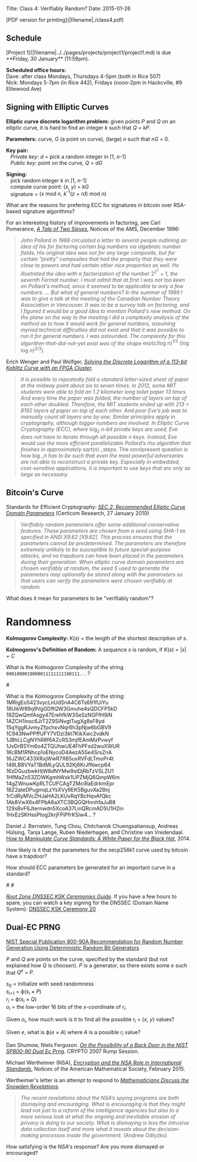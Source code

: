 Title: Class 4: Verifiably Random?
Date: 2015-01-26

   <div class="phighlight">
   [PDF version for printing](|filename|./class4.pdf)
   </div>

## Schedule 

   <div class="todo">
[Project 1](|filename|../../pages/projects/project1/project1.md) is due **Friday, 30 January** (11:59pm).

**Scheduled office hours:**  
Dave: after class Mondays, Thursdays 4-5pm (both in Rice 507)  
Nick: Mondays 5-7pm (in Rice 442), Fridays (noon-2pm in Hackcville, #9 Elliewood Ave)
   </div>


## Signing with Elliptic Curves

**Elliptic curve discrete logarithm problem:** given points <span class="math">_P_</span> and <span class="math">_Q_</span>
  on an elliptic curve, it is hard to find an integer <span class="math">_k_</span> such that <span class="math">_Q_ = _kP_</span>.

**Parameters:** curve, _G_ (a point on curve), (large) _n_ such that <span class="math">_nG_ = 0</span>. 

**Key pair:**  
&nbsp;&nbsp;&nbsp;_Private key_: <span class="math">_d_</span> = pick a random integer in <span class="math">[1, _n_-1]</span>  
&nbsp;&nbsp;&nbsp;_Public key_: point on the curve, <span class="math">_Q_ = _dG_</span>

**Signing:**  
&nbsp;&nbsp;&nbsp;pick random integer <span class="math">_k_</span> in <span class="math">[1, _n_-1]</span>  
&nbsp;&nbsp;&nbsp;compute curve point: <span class="math">(_x_, _y_) = _kG_</span>  
&nbsp;&nbsp;&nbsp;signature = <span class="math">(_x_ mod _n_, _k_<sup>-1</sup>(_z_ + _rd_) mod _n_)</span>

What are the reasons for prefering ECC for signatures in bitcoin over RSA-based signature algorithms?
<div class="gap">

</div>

For an interesting history of improvements in factoring, see Carl
Pomerance, [_A Tale of Two
Sieves_](http://www.ams.org/notices/199612/pomerance.pdf), Notices of
the AMS, December 1996:

> _John Pollard in 1988 circulated a letter to several people outlining an idea of his
> for factoring certain big numbers via algebraic number fields. His
> original idea was not for any large composite, but for certain "pretty"
> composites that had the property that they were close to powers and had
> certain other nice properties as well. He illustrated the idea with a
> factorization of the number_ <span class="math">2<sup>2<sup>7</sup></sup> + 1</span>_, the seventh Fermat number.
> I must admit that at first I was not too keen on Pollard's method, since it seemed to be applicable
> to only a few numbers. ... 
> But what of general numbers? In the summer of 1989 I was to give a talk at the meeting of the
> Canadian Number Theory Association in Vancouver. It was to be a survey talk on factoring,
> and I figured it would be a good idea to mention Pollard's new method. On the plane on the way
> to the meeting I did a complexity analysis of the method as to how it would work for general
> numbers, assuming myriad technical difficulties did not exist and that it was possible to run
> it for general numbers. I was astounded. The complexity for this algorithm-that-did-not-yet exist
> was of the shape_ <span class="math">exp(_c_(log _n_)<sup>1/3</sup> (log log _n_)<sup>2/3</sup>). 

Erich Wenger and Paul Wolfger, [_Solving the Discrete Logarithm of a
113-bit Koblitz Curve with an FPGA
Cluster_](http://eprint.iacr.org/2014/368.pdf). 

> _It is possible to repeatedly fold a standard letter-sized sheet of
> paper at the midway point about six to seven times. In 2012, some MIT
> students were able to fold an 1.2 kilometer long toilet paper 13
> times. And every time the paper was folded, the number of layers on
> top of each other doubled. Therefore, the MIT students ended up with
> 213 = 8192 layers of paper on top of each other.  And poor Eve’s job
> was to manually count all layers one by one.  Similar principles apply
> in cryptography, although bigger numbers are involved.  In Elliptic
> Curve Cryptography (ECC), where_ <span class="math">log<sub>2</sub>
> _n_</span>_-bit private keys are used, Eve does not have to iterate
> through all possible_ <span class="math">_n_</span> _keys. Instead, Eve
> would use the more efficient parallelizable Pollard’s rho algorithm
> that finishes in approximately_ <span class="math">sqrt(_n_)</span>
> _steps. The omnipresent question is how big _<span class="math">_n_</span> _has to be such that even
> the most powerful adversaries are not able to reconstruct a private
> key. Especially in embedded, cost-sensitive applications, it is
> important to use keys that are only as large as necessary._


## Bitcoin's Curve

Standards for Efficient Cryptography: [_SEC 2: Recommended Elliptic
Curve Domain Parameters_](http://www.secg.org/sec2-v2.pdf) (Certicom
Research, 27 January 2010)

> _Verifiably random parameters offer some additional conservative features. These parameters are
> chosen from a seed using SHA-1 as specified in ANSI X9.62 [X9.62]. This process ensures that
> the parameters cannot be predetermined. The parameters are therefore extremely unlikely to
> be susceptible to future special-purpose attacks, and no trapdoors can have been placed in the
> parameters during their generation. When elliptic curve domain parameters are chosen verifiably
> at random, the seed S used to generate the parameters may optionally be stored along with the
> parameters so that users can verify the parameters were chosen verifiably at random._

What does it mean for parameters to be "verifiably random"?
<div class="gap">

</div>

# Randomness

**Kolmogorov Complexity:** <span class="math">_K_(_s_)</span> = the length of the shortest description of <span class="math">_s_</span>.

**Kolmogorov's Definition of Random:** A sequence <span
  class="math">_s_</span> is random, if <span class="math">_K_(_s_) =
  |_s_| + _C_</span> 

What is the Kolmogorov Complexity of the string `0001000010000011111111100111...`?
<div class="gap">
#
</div>

What is the Kolmogorov Complexity of the string: 1MRigEo5423vycLnUdSnA4C6Ts691fUiYu 18UikW89q9VgGDftQW3Gmuhe4sQDCFP5kD 19ZQwQmfAsgy47ErehfkW3SeSzNGFfH9iN 1AZCH1insc6JrT2Z9SiNvgtTugXg8sF8yd 15qYggRJvmyZfpchxvNqr6h3pNjw6bGBV9 1C943NwPPffUFY7VDzi3kt7KikXwc2vdkN 1JBhLLCgNYhR8f6AZcRS3mjfEAmMzPvwyf 1JvDrBSYm6o4ZTQUhwUE4FhPFxd2wuXWUR 1KcBM1RNhcp1oENycoD4AezA5Se4SrsZnA 16JZWC433XRxjWwR7X65uxRVFdLTmoPr4t 149LB8VYaT1BdMLyQUL92Kj6KrJfNwcp64 16zDGuzbwkHjW8dNYMw9stDjRbTzVSLZU1 1HfMaZn53ZDWKgmhWxk1UPZMjQ6QmpW6m 14gZWnuwKpRLTCUFCAgTZMciRaEdrkmEpr 1BZ2ateDPugmqLzYsXVy9EK5BguvXa2Bnj 1rCdRyMVcZHJaHA2LKUvRqYBcHqvAfQkc 1Ak8VwX6x4FPbA6aXTC3BQGQHnnhfaJuB8 129sBvF6Jternwdn5XcoA37LinQRcmAD5U1H2in 1HxEzSKHssPtog2krjFPiPfrKSiw4... ?

<div class="gap">

</div>


Daniel J. Bernstein, Tung Chou, Chitchanok Chuengsatiansup, Andreas
H&uuml;lsing, Tanja Lange, Ruben Niederhagen, and Christine van Vredendaal.
[_How to Manipulate Curve Standards: A White Paper for the Black  Hat_](https://eprint.iacr.org/2014/571.pdf), 2014.


How likely is it that the parameters for the secp256k1 curve used by bitcoin have a trapdoor?
<div class="gap">

</div>

How should ECC parameters be generated for an important curve in a standard?
<div class="gap">  
#
#
</div>

[_Root Zone DNSSEC KSK Ceremonies
Guide_](http://www.root-dnssec.org/wp-content/uploads/2010/02/draft-icann-dnssec-ceremonies-00.txt).
If you have a few hours to spare, you can watch a key signing for the
DNSSEC (Domain Name System): [DNSSEC KSK Ceremony
20](https://www.iana.org/dnssec/ceremonies/20)

## Dual-EC PRNG 

[NIST Special Publication 800-90A Recommendation for Random Number
Generation Using Deterministic Random Bit
Generators](http://csrc.nist.gov/publications/nistpubs/800-90A/SP800-90A.pdf)

<span class="math">_P_</span> and <span class="math">_Q_</span> are points on the curve, specified by the standard (but not
explained how <span class="math">_Q_</span> is choosen).  <span class="math">_P_</span> is a generator, so there exists some
<span class="math">_e_</span> such that <span class="math">_Q_<sup>_e_</sup> = _P_</span>.

<span class="math">_s_<sub>0</sub> = </span> initialize with seed randomness  
<span class="math">_s_<sub>_i_+1</sub> = &phiv;(_s_<sub>_i_</sub> &times; _P_)</span>  
<span class="math">_r_<sub>_i_</sub> = &phiv;(_s_<sub>_i_</sub> &times; _Q_)</span>  
<span class="math">_o_<sub>_i_</sub> =</span> the low-order 16 bits of the <span class="math">_x_</span>-coordinate of <span class="math">_r_<sub>_i_</sub></span>.

Given <span class="math">_o_<sub>i</sub></span>, how much work is it to find all the possible <span class="math">_r_<sub>i</sub> = (_x_, _y_)</span> values?
<div class="gap">

</div>

Given <span class="math">_e_</span>, what is <span class="math">&phiv;(_e_ &times; _A_)</span> where <span class="math">_A_</span> is a possible <span class="math">_r_<sub>_i_</sub></span> value?
<div class="gap">

</div>


Dan Shumow, Niels Ferguson.  [_On the Possibility of a Back Door in the
NIST SP800-90 Dual Ec Prng_](http://rump2007.cr.yp.to/15-shumow.pdf).
CRYPTO 2007 Rump Session.

Michael Wertheimer (NSA), [_Encryption and the NSA Role in International
Standards_](http://www.ams.org/notices/201502/rnoti-p165.pdf), Notices
of the American Mathematical Society, February 2015.

Wertheimer's letter is an attempt to respond to [_Mathematicians Discuss the
Snowden Revelations_](http://www.ams.org/notices/201406/rnoti-p623.pdf).

> _The recent revelations about the NSA’s spying
programs are both dismaying and encouraging.
What is encouraging is that they might lead not
just to a reform of the intelligence agencies but
also to a more serious look at what the ongoing
and inevitable erosion of privacy is doing to our
society. What is dismaying is less the intrusive data
collection itself and more what it reveals about the
decision-making processes inside the government._ (Andrew Odlyzko)


How satisfying is the NSA's response?  Are you more dismayed or encouraged?
<div class="gap">

</div>
